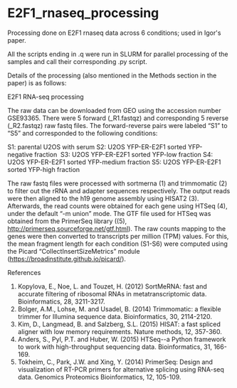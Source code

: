 # E2F1_rnaseq_processing
Processing done on E2F1 rnaseq data across 6 conditions; used in Igor's paper.

All the scripts ending in .q were run in SLURM for parallel processing of the samples and call their corresponding .py script. 

Details of the processing (also mentioned in the Methods section in the paper) is as follows:

E2F1 RNA-seq processing

The raw data can be downloaded from GEO using the accession number GSE93365. There were 5 forward (_R1.fastqz) and corresponding 5 reverse (_R2.fastqz) raw fastq files. The forward-reverse pairs were labeled “S1” to “S5” and corresponded to the following conditions:

S1: parental U2OS with serum
S2: U2OS YFP-ER-E2F1 sorted YFP-negative fraction 
S3: U2OS YFP-ER-E2F1 sorted YFP-low fraction
S4: U2OS YFP-ER-E2F1 sorted YFP-medium fraction
S5: U2OS YFP-ER-E2F1 sorted YFP-high fraction 

The raw fastq files were processed with sortmerna (1) and trimmomatic (2) to filter out the rRNA and adapter sequences respectively. The output reads were then aligned to the h19 genome assembly using HISAT2 (3). Afterwards, the read counts were obtained for each gene using HTSeq (4), under the default “-m union” mode. The GTF file used for HTSeq was obtained from the PrimerSeq library ((5), http://primerseq.sourceforge.net/gtf.html). The raw counts mapping to the genes were then converted to transcripts per million (TPM) values. For this, the mean fragment length for each condition (S1-S6) were computed using the Picard “CollectInsertSizeMetrics” module (https://broadinstitute.github.io/picard/). 


References

1.	Kopylova, E., Noe, L. and Touzet, H. (2012) SortMeRNA: fast and accurate filtering of ribosomal RNAs in metatranscriptomic data. Bioinformatics, 28, 3211-3217.
2.	Bolger, A.M., Lohse, M. and Usadel, B. (2014) Trimmomatic: a flexible trimmer for Illumina sequence data. Bioinformatics, 30, 2114-2120.
3.	Kim, D., Langmead, B. and Salzberg, S.L. (2015) HISAT: a fast spliced aligner with low memory requirements. Nature methods, 12, 357-360.
4.	Anders, S., Pyl, P.T. and Huber, W. (2015) HTSeq--a Python framework to work with high-throughput sequencing data. Bioinformatics, 31, 166-169.
5.	Tokheim, C., Park, J.W. and Xing, Y. (2014) PrimerSeq: Design and visualization of RT-PCR primers for alternative splicing using RNA-seq data. Genomics Proteomics Bioinformatics, 12, 105-109.


